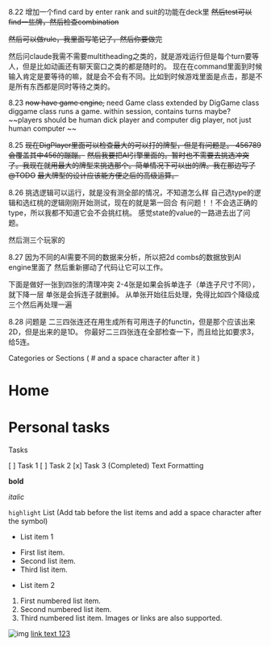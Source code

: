 8.22
增加一个find card by enter rank and suit的功能在deck里
~~然后test可以find一些牌，然后检查combination~~

~~然后可以做rule，我里面写笔记了，然后你要做完~~

然后问claude我需不需要multitheading之类的，就是游戏运行但是每个turn要等人，但是比如动画还有聊天窗口之类的都是随时的。
现在在command里面到时候输入肯定是要等待的嘛，就是会不会有不同。比如到时候游戏里面是点击，那是不是所有东西都是同时等待之类的。



8.23
~~now have game engine,~~
need Game class extended by DigGame class
diggame class runs a game. within session, contains turns maybe?
~~players should be human dick player and computer dig player, not just human computer ~~


8.25
~~现在DigPlayer里面可以检查最大的可以打的牌型，但是有问题是。 456789会覆盖其中456的蹦蹦。~~
~~然后我要把AI引擎里面的。暂时也不需要去挑选冲突了。我现在就用最大的牌型来挑选那个。简单情况下可以出的牌。我在那边写了@TODO~~
~~最大牌型的设计应该能方便之后的高级运算。~~

8.26
挑选逻辑可以运行，就是没有测全部的情况，不知道怎么样
自己选type的逻辑和选红桃的逻辑刚刚开始测试，现在的就是第一回合
有问题！！不会选正确的type，所以我都不知道它会不会挑红桃。
感觉state的value的一路进去出了问题。

然后测三个玩家的


8.27
因为不同的AI需要不同的数据来分析，所以把2d combs的数据放到AI engine里面了
然后重新挪动了代码让它可以工作。

下面是做好一张到四张的清理冲突
2-4张是如果会拆单连子（单连子尺寸不同），就下降一层
单张是会拆连子就删掉。
从单张开始往后处理，免得比如四个降级成三个然后再处理一遍

8.28
问题是 二三四张连还在用生成所有可用连子的functin，但是那个应该出来2D，但是出来的是1D。
你最好二三四张连在全部检查一下，而且给比如要求3，给5连。





Categories or Sections ( # and a space character after it )

# Home
# Personal tasks
Tasks

[ ] Task 1
[ ] Task 2
[x] Task 3 (Completed)
Text Formatting

**bold**

*italic*

``highlight``
List (Add tab before the list items and add a space character after the symbol)

+ List item 1
- First list item.
- Second list item.
- Third list item.

+ List item 2
1. First numbered list item.
2. Second numbered list item.
3. Third numbered list item.
Images or links are also supported.

![img](https://i.sstatic.net/DxzTM.jpg?s=64)
[link text 123](https://stackoverflow.com/questions/71328373/how-to-use-todo-files-in-vs-code)